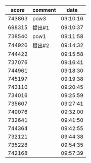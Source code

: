 |score|comment|date|
|------|------|------|
|743863|pow3|09:10:16|
|698315|提出#1|09:10:37|
|738540|pow1|09:11:58|
|744926|提出#2|09:14:32|
|744422||09:15:58|
|737076||09:16:41|
|744961||09:18:30|
|745197||09:19:38|
|743110||09:20:45|
|734016||09:25:59|
|735607||09:27:41|
|740076||09:32:00|
|732641||09:41:50|
|744364||09:42:55|
|732121||09:44:38|
|735228||09:54:35|
|742168||09:57:39|
